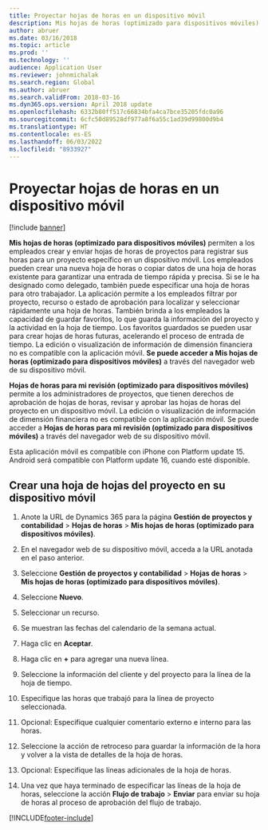 ```yaml
---
title: Proyectar hojas de horas en un dispositivo móvil
description: Mis hojas de horas (optimizado para dispositivos móviles) permiten a los empleados crear y enviar hojas de horas de proyectos para registrar sus horas para un proyecto específico en un dispositivo móvil.
author: abruer
ms.date: 03/16/2018
ms.topic: article
ms.prod: ''
ms.technology: ''
audience: Application User
ms.reviewer: johnmichalak
ms.search.region: Global
ms.author: abruer
ms.search.validFrom: 2018-03-16
ms.dyn365.ops.version: April 2018 update
ms.openlocfilehash: 6332b80ff517c66834bfa4ca7bce35205fdc0a96
ms.sourcegitcommit: 6cfc50d89528df977a8f6a55c1ad39d99800d9b4
ms.translationtype: HT
ms.contentlocale: es-ES
ms.lasthandoff: 06/03/2022
ms.locfileid: "8933927"
---
```

# <a name="project-timesheets-on-a-mobile-device"></a>Proyectar hojas de horas en un dispositivo móvil

[!include [banner](../includes/banner.md)]

**Mis hojas de horas (optimizado para dispositivos móviles)** permiten a los empleados crear y enviar hojas de horas de proyectos para registrar sus horas para un proyecto específico en un dispositivo móvil. Los empleados pueden crear una nueva hoja de horas o copiar datos de una hoja de horas existente para garantizar una entrada de tiempo rápida y precisa. Si se le ha designado como delegado, también puede especificar una hoja de horas para otro trabajador. La aplicación permite a los empleados filtrar por proyecto, recurso o estado de aprobación para localizar y seleccionar rápidamente una hoja de horas. También brinda a los empleados la capacidad de guardar favoritos, lo que guarda la información del proyecto y la actividad en la hoja de tiempo. Los favoritos guardados se pueden usar para crear hojas de horas futuras, acelerando el proceso de entrada de tiempo. La edición o visualización de información de dimensión financiera no es compatible con la aplicación móvil. **Se puede acceder a Mis hojas de horas (optimizado para dispositivos móviles)** a través del navegador web de su dispositivo móvil.

**Hojas de horas para mi revisión (optimizado para dispositivos móviles)** permite a los administradores de proyectos, que tienen derechos de aprobación de hojas de horas, revisar y aprobar las hojas de horas del proyecto en un dispositivo móvil. La edición o visualización de información de dimensión financiera no es compatible con la aplicación móvil. Se puede acceder a **Hojas de horas para mi revisión (optimizado para dispositivos móviles)** a través del navegador web de su dispositivo móvil.

Esta aplicación móvil es compatible con iPhone con Platform update 15.
Android será compatible con Platform update 16, cuando esté disponible.

## <a name="create-a-project-timesheet-on-your-mobile-device"></a>Crear una hoja de hojas del proyecto en su dispositivo móvil

1.  Anote la URL de Dynamics 365 para la página **Gestión de proyectos y contabilidad** \> **Hojas de horas** \> **Mis hojas de horas (optimizado para dispositivos móviles)**.

2.  En el navegador web de su dispositivo móvil, acceda a la URL anotada en el paso anterior.
 
3.  Seleccione **Gestión de proyectos y contabilidad** \> **Hojas de horas** \> **Mis hojas de horas (optimizado para dispositivos móviles)**.

4.  Seleccione **Nuevo**.

5.  Seleccionar un recurso.

6.  Se muestran las fechas del calendario de la semana actual.

7.  Haga clic en **Aceptar**.

8.  Haga clic en **+** para agregar una nueva línea.

9.  Seleccione la información del cliente y del proyecto para la línea de la hoja de tiempo.

10. Especifique las horas que trabajó para la línea de proyecto seleccionada.

11. Opcional: Especifique cualquier comentario externo e interno para las horas.

12. Seleccione la acción de retroceso para guardar la información de la hora y volver a la vista de detalles de la hoja de horas.

13. Opcional: Especifique las líneas adicionales de la hoja de horas.

14. Una vez que haya terminado de especificar las líneas de la hoja de horas, seleccione la acción **Flujo de trabajo** \> **Enviar** para enviar su hoja de horas al proceso de aprobación del flujo de trabajo.


[!INCLUDE[footer-include](../includes/footer-banner.md)]